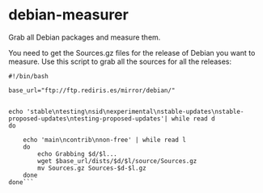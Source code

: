 debian-measurer
===============

Grab all Debian packages and measure them.

You need to get the Sources.gz files for the release of Debian you
want to measure. Use this script to grab all the sources for all the releases:

```shell
#!/bin/bash

base_url="ftp://ftp.rediris.es/mirror/debian/"


echo 'stable\ntesting\nsid\nexperimental\nstable-updates\nstable-proposed-updates\ntesting-proposed-updates'| while read d
do

	echo 'main\ncontrib\nnon-free' | while read l
	do	
		echo Grabbing $d/$l...
		wget $base_url/dists/$d/$l/source/Sources.gz
		mv Sources.gz Sources-$d-$l.gz
	done
done```
